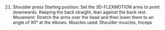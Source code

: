 21. Shoulder press
Starting position: Set the 3D-FLEXMOTION arms to point downwards. Keeping the
back straight, lean against the back rest.
Movement: Stretch the arms over the head and then lower them to an angle of
90° at the elbows.
Muscles used: Shoulder muscles, triceps